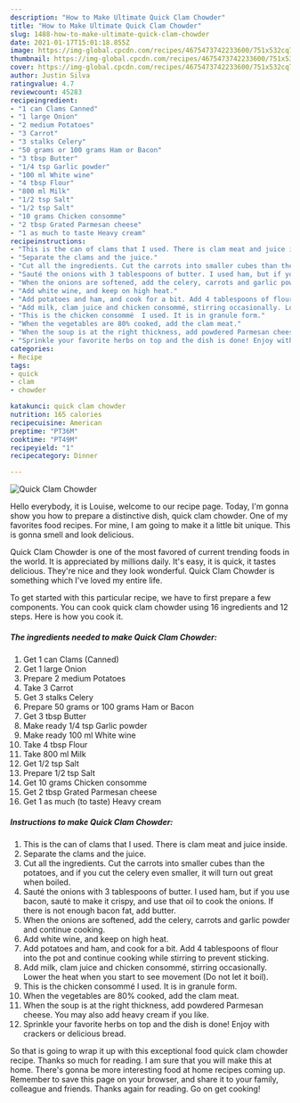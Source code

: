 ```yaml
---
description: "How to Make Ultimate Quick Clam Chowder"
title: "How to Make Ultimate Quick Clam Chowder"
slug: 1488-how-to-make-ultimate-quick-clam-chowder
date: 2021-01-17T15:01:18.855Z
image: https://img-global.cpcdn.com/recipes/4675473742233600/751x532cq70/quick-clam-chowder-recipe-main-photo.jpg
thumbnail: https://img-global.cpcdn.com/recipes/4675473742233600/751x532cq70/quick-clam-chowder-recipe-main-photo.jpg
cover: https://img-global.cpcdn.com/recipes/4675473742233600/751x532cq70/quick-clam-chowder-recipe-main-photo.jpg
author: Justin Silva
ratingvalue: 4.7
reviewcount: 45283
recipeingredient:
- "1 can Clams Canned"
- "1 large Onion"
- "2 medium Potatoes"
- "3 Carrot"
- "3 stalks Celery"
- "50 grams or 100 grams Ham or Bacon"
- "3 tbsp Butter"
- "1/4 tsp Garlic powder"
- "100 ml White wine"
- "4 tbsp Flour"
- "800 ml Milk"
- "1/2 tsp Salt"
- "1/2 tsp Salt"
- "10 grams Chicken consomme"
- "2 tbsp Grated Parmesan cheese"
- "1 as much to taste Heavy cream"
recipeinstructions:
- "This is the can of clams that I used. There is clam meat and juice inside."
- "Separate the clams and the juice."
- "Cut all the ingredients. Cut the carrots into smaller cubes than the potatoes, and if you cut the celery even smaller, it will turn out great when boiled."
- "Sauté the onions with 3 tablespoons of butter. I used ham, but if you use bacon, sauté to make it crispy, and use that oil to cook the onions. If there is not enough bacon fat, add butter."
- "When the onions are softened, add the celery, carrots and garlic powder and continue cooking."
- "Add white wine, and keep on high heat."
- "Add potatoes and ham, and cook for a bit. Add 4 tablespoons of flour into the pot and continue cooking while stirring to prevent sticking."
- "Add milk, clam juice and chicken consommé, stirring occasionally. Lower the heat when you start to see movement (Do not let it boil)."
- "This is the chicken consommé  I used. It is in granule form."
- "When the vegetables are 80% cooked, add the clam meat."
- "When the soup is at the right thickness, add powdered Parmesan cheese. You may also add heavy cream if you like."
- "Sprinkle your favorite herbs on top and the dish is done! Enjoy with crackers or delicious bread."
categories:
- Recipe
tags:
- quick
- clam
- chowder

katakunci: quick clam chowder 
nutrition: 165 calories
recipecuisine: American
preptime: "PT36M"
cooktime: "PT49M"
recipeyield: "1"
recipecategory: Dinner

---
```



![Quick Clam Chowder](https://img-global.cpcdn.com/recipes/4675473742233600/751x532cq70/quick-clam-chowder-recipe-main-photo.jpg)

Hello everybody, it is Louise, welcome to our recipe page. Today, I'm gonna show you how to prepare a distinctive dish, quick clam chowder. One of my favorites food recipes. For mine, I am going to make it a little bit unique. This is gonna smell and look delicious.



Quick Clam Chowder is one of the most favored of current trending foods in the world. It is appreciated by millions daily. It's easy, it is quick, it tastes delicious. They're nice and they look wonderful. Quick Clam Chowder is something which I've loved my entire life.


To get started with this particular recipe, we have to first prepare a few components. You can cook quick clam chowder using 16 ingredients and 12 steps. Here is how you cook it.

<!--inarticleads1-->

##### The ingredients needed to make Quick Clam Chowder:

1. Get 1 can Clams (Canned)
1. Get 1 large Onion
1. Prepare 2 medium Potatoes
1. Take 3 Carrot
1. Get 3 stalks Celery
1. Prepare 50 grams or 100 grams Ham or Bacon
1. Get 3 tbsp Butter
1. Make ready 1/4 tsp Garlic powder
1. Make ready 100 ml White wine
1. Take 4 tbsp Flour
1. Take 800 ml Milk
1. Get 1/2 tsp Salt
1. Prepare 1/2 tsp Salt
1. Get 10 grams Chicken consomme
1. Get 2 tbsp Grated Parmesan cheese
1. Get 1 as much (to taste) Heavy cream




<!--inarticleads2-->

##### Instructions to make Quick Clam Chowder:

1. This is the can of clams that I used. There is clam meat and juice inside.
1. Separate the clams and the juice.
1. Cut all the ingredients. Cut the carrots into smaller cubes than the potatoes, and if you cut the celery even smaller, it will turn out great when boiled.
1. Sauté the onions with 3 tablespoons of butter. I used ham, but if you use bacon, sauté to make it crispy, and use that oil to cook the onions. If there is not enough bacon fat, add butter.
1. When the onions are softened, add the celery, carrots and garlic powder and continue cooking.
1. Add white wine, and keep on high heat.
1. Add potatoes and ham, and cook for a bit. Add 4 tablespoons of flour into the pot and continue cooking while stirring to prevent sticking.
1. Add milk, clam juice and chicken consommé, stirring occasionally. Lower the heat when you start to see movement (Do not let it boil).
1. This is the chicken consommé  I used. It is in granule form.
1. When the vegetables are 80% cooked, add the clam meat.
1. When the soup is at the right thickness, add powdered Parmesan cheese. You may also add heavy cream if you like.
1. Sprinkle your favorite herbs on top and the dish is done! Enjoy with crackers or delicious bread.




So that is going to wrap it up with this exceptional food quick clam chowder recipe. Thanks so much for reading. I am sure that you will make this at home. There's gonna be more interesting food at home recipes coming up. Remember to save this page on your browser, and share it to your family, colleague and friends. Thanks again for reading. Go on get cooking!
